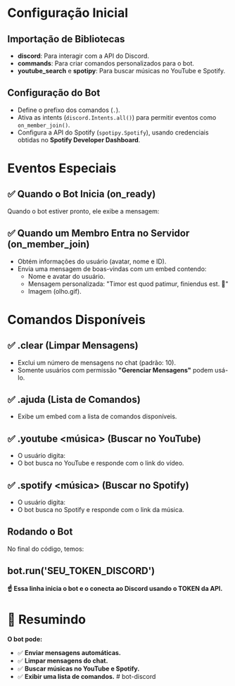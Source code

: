 # **Configuração Inicial**

## **Importação de Bibliotecas**
- **discord**: Para interagir com a API do Discord.
- **commands**: Para criar comandos personalizados para o bot.
- **youtube_search** e **spotipy**: Para buscar músicas no YouTube e Spotify.

## **Configuração do Bot**
- Define o prefixo dos comandos (`.`).
- Ativa as intents (`discord.Intents.all()`) para permitir eventos como `on_member_join()`.
- Configura a API do Spotify (`spotipy.Spotify`), usando credenciais obtidas no **Spotify Developer Dashboard**.

# **Eventos Especiais**

## **✅ Quando o Bot Inicia (on_ready)**
Quando o bot estiver pronto, ele exibe a mensagem:


## **✅ Quando um Membro Entra no Servidor (on_member_join)**
- Obtém informações do usuário (avatar, nome e ID).
- Envia uma mensagem de boas-vindas com um embed contendo:
  - Nome e avatar do usuário.
  - Mensagem personalizada: "Timor est quod patimur, finiendus est. 🐀"
  - Imagem (olho.gif).

# **Comandos Disponíveis**

## **✅ .clear (Limpar Mensagens)**
- Exclui um número de mensagens no chat (padrão: 10).
- Somente usuários com permissão **"Gerenciar Mensagens"** podem usá-lo.

## **✅ .ajuda (Lista de Comandos)**
- Exibe um embed com a lista de comandos disponíveis.

## **✅ .youtube <música> (Buscar no YouTube)**
- O usuário digita:
- O bot busca no YouTube e responde com o link do vídeo.

## **✅ .spotify <música> (Buscar no Spotify)**
- O usuário digita:
- O bot busca no Spotify e responde com o link da música.

## **Rodando o Bot**
No final do código, temos:


## **bot.run('SEU_TOKEN_DISCORD')**

**☝ Essa linha inicia o bot e o conecta ao Discord usando o TOKEN da API.**

# **🚀 Resumindo**
**O bot pode:**

- ✅ **Enviar mensagens automáticas.**
- ✅ **Limpar mensagens do chat.**
- ✅ **Buscar músicas no YouTube e Spotify.**
- ✅ **Exibir uma lista de comandos.**
#   b o t - d i s c o r d 
 
 
